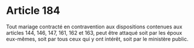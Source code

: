 # Article 184

Tout mariage contracté en contravention aux dispositions contenues aux articles 144, 146, 147, 161, 162 et 163, peut être attaqué soit par les époux eux-mêmes, soit par tous ceux qui y ont intérêt, soit par le ministère public.
